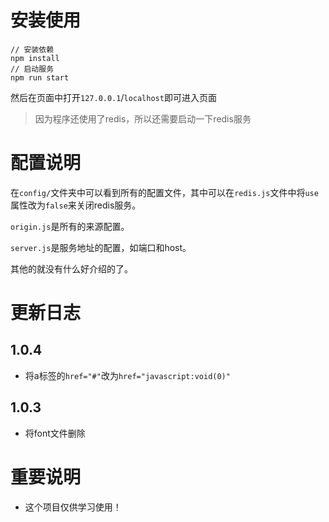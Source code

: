 # 安装使用

```shell
// 安装依赖
npm install
// 启动服务
npm run start
```

然后在页面中打开`127.0.0.1`/`localhost`即可进入页面

> 因为程序还使用了redis，所以还需要启动一下redis服务

# 配置说明

在`config/`文件夹中可以看到所有的配置文件，其中可以在`redis.js`文件中将`use`属性改为`false`来关闭redis服务。

`origin.js`是所有的来源配置。

`server.js`是服务地址的配置，如端口和host。

其他的就没有什么好介绍的了。

# 更新日志

## 1.0.4

* 将a标签的`href="#"`改为`href="javascript:void(0)"`

## 1.0.3

* 将font文件删除

# 重要说明

* 这个项目仅供学习使用！